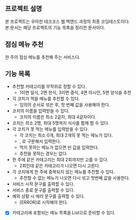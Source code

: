 ## 프로젝트 설명
본 프로젝트는 우아한 테크코스 웹 백엔드 과정의 최종 코딩테스트이다.  
본 문서는 해당 프로젝트의 기능 목록을 정리한 문서이다.

## 점심 메뉴 추천
한 주의 점심 메뉴를 추천해 주는 서비스다.

## 기능 목록
- 추천할 카테고리를 무작위로 정할 수 있다.
    - 1이면 일식, 2면 한식, 3이면 중식, 4면 아시안, 5면 양식을 추천
- 각 코치가 먹을 메뉴를 추천할 수 있다.
    - 임의의 순서로 섞은 후, 첫 번째 값을 사용해야 한다.
- 코치의 이름을 입력받을 수 있다.
    - 코치의 이름은 최소 2글자, 최대 4글자이다.
- 코치는 최소 2명, 최대 5명까지 식사를 함께 할 수 있다.
- 각 코치가 못 먹는 메뉴를 입력받을 수 있다.
    - 각 코치는 최소 0개, 최대 2개의 못 먹는 메뉴가 있다.
    - , 로 구분해서 입력한다.
    - 먹지 못하는 메뉴가 없으면 빈 값을 입력한다.
    - 추천을 못하는 경우는 없다.
- 한 주에 같은 카테고리는 최대 2회까지만 고를 수 있다.
    - 2회인데 같은 카테고리가 나오면 다시 고른다.
- 각 코치에게 한 주에 중복되지 않는 메뉴를 추천할 수 있다.
    - 추천할 수 없는 메뉴가 나오면 다시 섞고 첫번째 값을 사용한다.
- 서비스 시작 문구를 출력할 수 있다.
- 서비스 종료 문구를 출력할 수 있다.
- 예외 상황 시 에러 문구를 출력할 수 있다.
    - [ERROR]로 시작해야 한다.
- [x] 카테고리에 포함되는 메뉴 목록을 List<String>으로 준비할 수 있다.